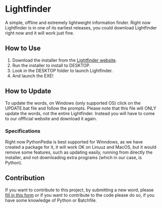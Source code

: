 # Lightfinder
A simple, offline and extremely lightweight information finder.
Right now Lightfinder is in one of its earliest releases, you could download Lightfinder right now and it will work just fine.

## How to Use
1. Download the installer from the [Lightfinder website](https://bit.ly/lightfinder).
2. Run the installer to install to DESKTOP.
3. Look in the DESKTOP folder to launch Lightfinder.
4. And launch the EXE!

## How to Update
To update the words, on Windows (only supported OS) click on the UPDATE.bat file and follow the prompts. Please note that this file will ONLY update the words, not the entire Lightfinder. Instead you will have to come to our offficial website and download it again.

### Specifications 
Right now PythonPedia is best supported for Winndows, as we have created a package for it, it will work OK on Linuuz and MacOS, but it would remove some features, such as updating easily, running from directly the installer, and not downloading extra programs (which in our case, is Python).

## Contribution
If you want to contribute to this project, by submitting a new word, please [fill in this form](https://form.jotform.com/212341044897052) or if you want to contribute to the code please do so, if you have some knowledge of Python or Batchfile.

